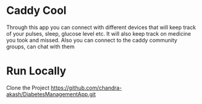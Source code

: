 # Caddy Cool
Through this app you can connect with different devices that will keep track of your pulses, sleep, glucose level etc. It will also keep track on medicine you took and missed. Also you can connect to the caddy community groups, can chat with them
# Run Locally
Clone the Project
https://github.com/chandra-akash/DiabetesManagementApp.git
